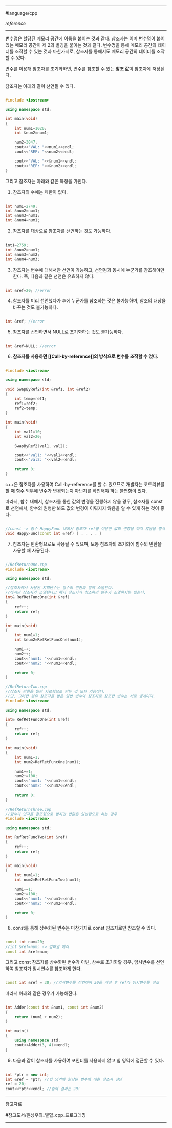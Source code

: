 
---

#language/cpp 

*reference*

---

변수명은 할당된 메모리 공간에 이름을 붙이는 것과 같다. 참조자는 이미 변수명이 붙어있는 메모리 공간이 제 2의 별칭을 붙이는 것과 같다. 변수명을 통해 메모리 공간의 데이터를 조작할 수 있는 것과 마찬가지로, 참조자를 통해서도 메모리 공간의 데이터를 조작할 수 있다.

변수를 이용해 참조자를 초기화하면, 변수를 참조할 수 있는 **참조 값**이 참조자에 저장된다.

참조자는 아래와 같이 선언될 수 있다.

~~~cpp

#include <iostream>

using namespace std;

int main(void)
{
	int num1=1020;
	int &num2=num1;

	num2=3047;
	cout<<"VAL: "<<num1<<endl;
	cout<<"REF: "<<num2<<endl;

	cout<<"VAL: "<<&num1<<endl;
	cout<<"REF: "<<&num2<<endl;
}

~~~

그리고 참조자는 아래와 같은 특징을 가진다.

1. 참조자의 수에는 제한이 없다.

~~~cpp

int num1=2749;
int &num2=num1;
int &num3=num1;
int &num4=num1;

~~~

2. 참조자를 대상으로 참조자를 선언하는 것도 가능하다.

~~~cpp

int1=2759;
int &num2=num1;
int &num3=num2;
int &num4=num3;

~~~

3. 참조자는 변수에 대해서만 선언이 가능하고, 선언됨과 동시에 누군가를 참조해야만 한다. 즉, 다음과 같은 선언은 유효하지 않다.

~~~cpp

int &ref=20; //error

~~~

4. 참조자를 미리 선언했다가 후에 누군가를 참조하는 것은 불가능하며, 참조의 대상을 바꾸는 것도 불가능하다.

~~~cpp

int &ref; //error

~~~

5. 참조자를 선언하면서 NULL로 초기화하는 것도 불가능하다.

~~~cpp

int &ref=NULL; //error

~~~

6. **참조자를 사용하면 [[Call-by-reference]]의 방식으로 변수를 조작할 수 있다.**

~~~cpp

#include <iostream>

using namespace std;

void SwapByRef2(int &ref1, int &ref2)
{
	int temp=ref1;
	ref1=ref2;
	ref2=temp;
}

int main(void)
{
	int val1=10;
	int val2=20;

	SwapByRef2(val1, val2);

	cout<<"val1: "<<val1<<endl;
	cout<<"val2: "<<val2<<endl;

	return 0;
}

~~~

c++은 참조자를 사용하여 Call-by-reference를 할 수 있으므로 개발자는 코드리뷰를 할 때 함수 외부에 변수가 변경되는지 아닌지를 확인해야 하는 불편함이 있다.

따라서, 함수 내에서, 참조자를 통한 값의 변경을 진행하지 않을 경우, 참조자를 const로 선언해서, 함수의 원형만 봐도 값의 변경이 이뤄지지 않음을 알 수 있게 하는 것이 좋다.

~~~cpp

//const -> 함수 HappyFunc 내에서 참조자 ref를 이용한 값의 변경을 하지 않음을 명시
void HappyFunc(const int &ref) { . . . . } 

~~~

7. 참조자는 반환형으로도 사용될 수 있으며, 보통 참조자의 초기화에 함수의 반환을 사용할 때 사용된다.

~~~cpp

//RefReturnOne.cpp
#include <iostream>

using namespace std;

//참조자에서 사용된 지역변수는 함수의 반환과 함께 소멸된다.
//하지만 참조사가 소멸된다고 해서 참조자가 참조하던 변수가 소멸하지는 않는다.
int& RefRetFuncOne(int &ref)
{
	ref++;
	return ref;
}

int main(void)
{
	int num1=1;
	int &num2=RefRetFuncOne(num1);

	num1++;
	num2++;
	cout<<"num1: "<<num1<<endl;
	cout<<"num2: "<<num2<<endl;  

	return 0;
}

//RefReturnTwo.cpp
//참조자 반환을 일반 자료형으로 받는 것 또한 가능하다.
//단, 그러한 경우 참조자를 받은 일반 변수와 참조자로 참조한 변수는 서로 별개이다.
#include <iostream>

using namespace std;

int& RefRetFuncOne(int &ref)
{
	ref++;
	return ref;
}

int main(void)
{
	int num1=1;
	int num2=RefRetFuncOne(num1);

	num1+=1;
	num2+=100;
	cout<<"num1: "<<num1<<endl;
	cout<<"num2: "<<num2<<endl;
	
	return 0;
}

//RefReturnThree.cpp
//함수가 인자를 참조형으로 받지만 반환은 일반형으로 하는 경우
#include <iostream>

using namespace std;

int RefRetFuncTwo(int &ref)
{
	ref++;
	return ref;
}

int main(void)
{
	int num1=1;
	int num2=RefRetFuncTwo(num1);

	num1+=1;
	num2+=100;
	cout<<"num1: "<<num1<<endl;
	cout<<"num2: "<<num2<<endl;

	return 0;
}

~~~

8. const를 통해 상수화된 변수는 마찬가지로 const 참조자로만 참조할 수 있다.

~~~cpp

const int num=20;
//int &ref=num; -> 컴파일 에러
const int &ref=num;

~~~

그리고 const 참조자를 상수화된 변수가 아닌, 상수로 초기화할 경우, 임시변수를 선언하여 참조자가 임시변수를 참조하게 한다.

~~~cpp

const int &ref = 30; //임시변수를 선언하여 30을 저장 후 ref가 임시변수를 참조

~~~

따라서 아래와 같은 경우가 가능해진다.

~~~cpp

int Adder(const int &num1, const int &num2)
{
	return (num1 + num2);
}

int main()
{
	using namespace std;
	cout<<Adder(3, 4)<<endl;
}

~~~

9. 다음과 같이 참조자를 사용하여 포인터를 사용하지 않고 힙 영역에 접근할 수 있다.

```cpp

int *ptr = new int;
int &ref = *ptr; //힙 영역에 할당된 변수에 대한 참조자 선언
ref = 20;
cout<<*ptr<<endl; //출력 결과는 20!

```

---

참고자료

#참고도서/윤성우의_열혈_cpp_프로그래밍

---